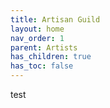 ```yaml
---
title: Artisan Guild
layout: home
nav_order: 1
parent: Artists
has_children: true
has_toc: false
---
```

test
